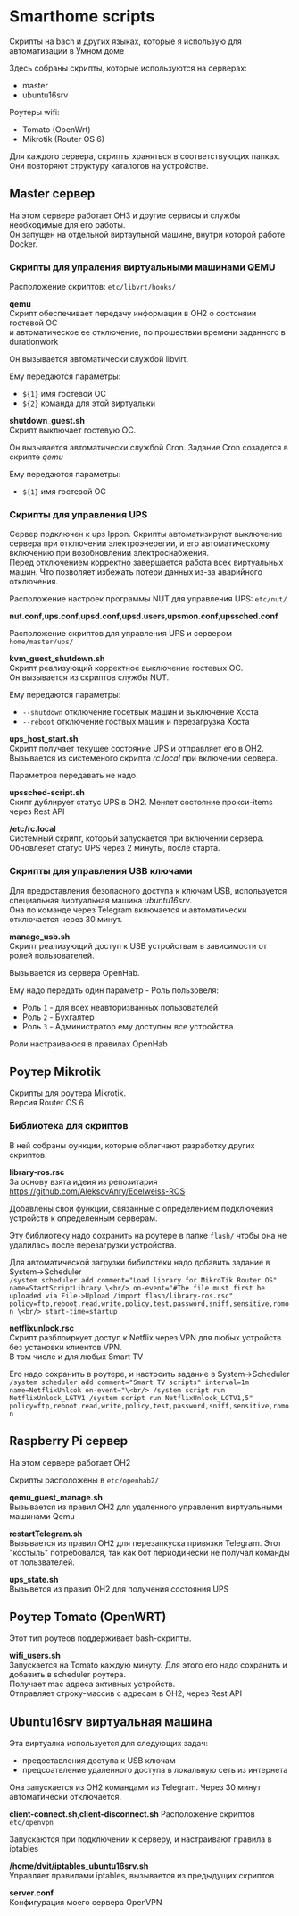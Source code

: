 # Smarthome scripts
Скрипты на bach и других языках, которые я использую для автоматизации в Умном доме 

Здесь собраны скрипты, которые используются на серверах:
- master
- ubuntu16srv

Роутеры wifi:
 - Tomato (OpenWrt)
 - Mikrotik (Router OS 6)

Для каждого сервера, скрипты храняться в соответствующих папках. 
Они повторяют структуру каталогов на устройстве.

## Master сервер
На этом сервере работает OH3 и другие сервисы и службы необходимые для его работы.<br/>
Он запущен на отдельной виртаульной машине, внутри которой работе Docker.

### Скрипты для упраления виртуальными машинами QEMU
Расположение скриптов:
`etc/libvrt/hooks/`

**qemu**<br/>
Скрипт обеспечивает передачу информации в OH2 о состоняии гостевой ОС<br/>
и автоматическое ее отключение, по прошествии времени заданного в durationwork

Он вызывается автоматически службой libvirt.

Ему передаются параметры:
* `${1}` имя гостевой ОС
* `${2}` команда для этой виртуальки    

**shutdown_guest.sh**<br/>
Скрипт выключает гостевую ОС.

Он вызывается автоматически службой Cron. Задание Cron созадется в скрипте *qemu*

Ему передаются параметры:                                                        
* `${1}` имя гостевой ОС    

### Скрипты для управления UPS
Сервер подключен к ups Ippon. Скрипты автоматизируют выключение сервера при отключении электроэнерегии, и его автоматическому включению при возобновлении электроснабжения.<br/>
Перед отключением корректно завершается работа всех виртуальных машин. Что позволяет избежать потери данных из-за аварийного отключения.

Расположение настроек программы NUT для управления UPS:
`etc/nut/`

**nut.conf**,**ups.conf**,**upsd.conf**,**upsd.users**,**upsmon.conf**,**upssched.conf**

Расположение скриптов для управления UPS и сервером
`home/master/ups/`

**kvm_guest_shutdown.sh**<br/>
Скрипт реализующий корректное выключение гостевых ОС.<br/>
Он вызывается из скриптов службы NUT.

Ему передаются параметры:
* `--shutdown` отключение госетвых машин и выключение Хоста
* `--reboot` отключение гоствых машин и перезагрузка Хоста

**ups_host_start.sh**<br/>
Скрипт получает текущее состояние UPS  и отправляет его в OH2.<br/>
Вызывается из системеного скрипта *rc.local* при включении сервера.

Параметров передавать не надо.

**upssched-script.sh**<br/>
Скипт дублирует статус UPS в OH2. Меняет состояние прокси-items через Rest API

**/etc/rc.local**<br/>
Системный скрипт, который запускается при включении сервера. 
Обновлеяет статус UPS через 2 минуты, после старта.

### Скрипты для управления USB ключами
Для предоставления безопасного доступа к ключам USB, используется специальная виртуальная машина *ubuntu16srv*.<br/>
Она по команде через Telegram включается и автоматически отключается через 30 минут.

**manage_usb.sh**<br/>
Скрипт реализующий доступ к USB устройствам в зависимости от ролей пользователей.<br/>

Вызывается из сервера OpenHab. 

Ему надо передать один параметр - Роль пользовеля:
* Роль `1` - для всех неавторизванных пользователей
* Роль `2` - Бухгалтер 
* Роль `3` - Администратор ему доступны все устройства

Роли настраиваюся в правилах OpenHab                           

## Роутер Mikrotik
Скрипты для роутера Mikrotik.<br/>
Версия Router OS 6

### Библиотека для скриптов
В ней собраны функции, которые облегчают разработку других скриптов.

**library-ros.rsc**<br/>
За основу взята идеия из репозитария<br/>
https://github.com/AleksovAnry/Edelweiss-ROS

Добавлены свои функции, связанные с определением подключения устройств к определенным серверам. 

Эту библиотеку надо сохранить на роутере в папке `flash/` чтобы она не удалилась после перезагрузки устройства.

Для автоматической загрузки бибилотеки надо добавить задание в System->Scheduler<br/>
`/system scheduler add comment="Load library for MikroTik Router OS" name=StartScriptLibrary \<br/>
    on-event="#The file must first be uploaded via File->Upload
    /import flash/library-ros.rsc"
    policy=ftp,reboot,read,write,policy,test,password,sniff,sensitive,romon \<br/>
    start-time=startup`

**netflixunlock.rsc**<br/>
Скрипт разблоиркует доступ к Netflix через VPN для любых устройств без установки клиентов VPN.<br/>
В том числе и для любых Smart TV

Его надо сохранить в роутере, и настроить задание в System->Scheduler<br/>
`/system scheduler add comment="Smart TV scripts" interval=1m name=NetflixUnlcok on-event="\<br/>
    /system script run NetflixUnlock_LGTV1
    /system script run NetflixUnlock_LGTV1,5"
    policy=ftp,reboot,read,write,policy,test,password,sniff,sensitive,romon`
    
## Raspberry Pi сервер
На этом сервере работает OH2

Скрипты расположены в `etc/openhab2/`

**qemu_guest_manage.sh**<br/>
Вызывается из правил OH2 для удаленного управления виртуальными машинами Qemu

**restartTelegram.sh**<br/>
Вызывается из правил OH2 для перезапкуска привязки Telegram. Этот "костыль" потребовался, так как бот периодически не получал команды от пользвателей.

**ups_state.sh**<br/>
Вызывется из правил OH2 для получения состояния UPS

## Роутер Tomato (OpenWRT)
Этот тип роутеов поддерживает bash-скрипты.

**wifi_users.sh**<br/>
Запускается на Tomato каждую минуту. Для этого его надо сохранить и добавить в scheduler роутера.<br/>
Получает mac адреса активных устройств.<br/>
Отправляет строку-массив с адресам в OH2, через Rest API

## Ubuntu16srv виртуальная машина
Эта виртуалка используется для следующих задач:
* предоставления доступа к USB ключам
* предсоатвление удаленного доступа в локальную сеть из интернета

Она запускается из OH2 командами из Telegram. Через 30 минут автоматически отключается.

**client-connect.sh**,**client-disconnect.sh**
Расположение скриптов `etc/openvpn`

Запускаются при подключении к серверу, и настраивают правила в iptables

**/home/dvit/iptables_ubuntu16srv.sh**<br/>
Управляет правилами iptables, вызывается из предыдущих скриптов

**server.conf**<br/>
Конфигурация моего сервера OpenVPN